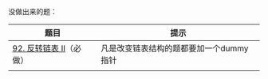 没做出来的题：


| 题目                                                         | 提示               |
| ------------------------------------------------------------ | ------------------ |
| [92. 反转链表 II](https://leetcode-cn.com/problems/reverse-linked-list-ii/)（必做） | 凡是改变链表结构的题都要加一个dummy指针 |
|  |                    |

